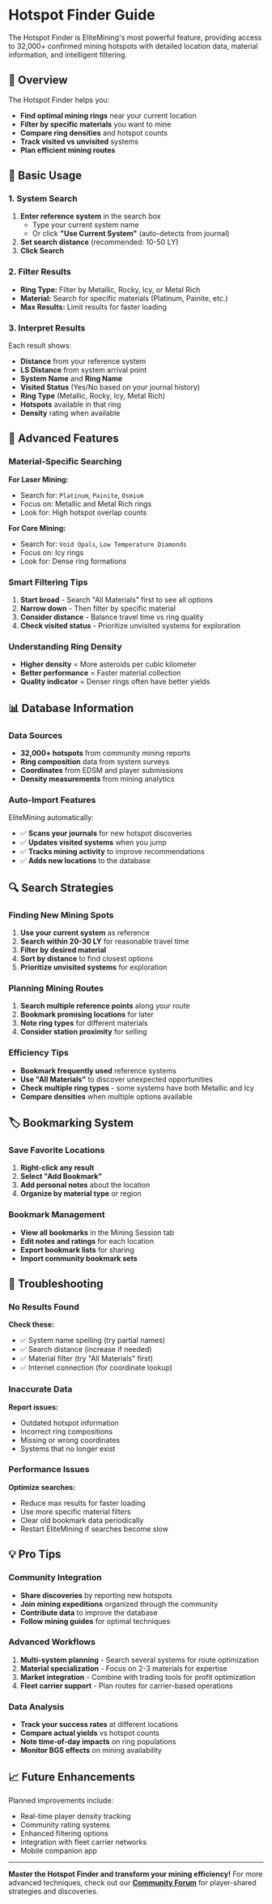 # Hotspot Finder Guide

The Hotspot Finder is EliteMining's most powerful feature, providing access to 32,000+ confirmed mining hotspots with detailed location data, material information, and intelligent filtering.

## 🌟 Overview

The Hotspot Finder helps you:
- **Find optimal mining rings** near your current location
- **Filter by specific materials** you want to mine
- **Compare ring densities** and hotspot counts
- **Track visited vs unvisited** systems
- **Plan efficient mining routes**

## 🚀 Basic Usage

### 1. System Search
1. **Enter reference system** in the search box
   - Type your current system name
   - Or click **"Use Current System"** (auto-detects from journal)
2. **Set search distance** (recommended: 10-50 LY)
3. **Click Search**

### 2. Filter Results
- **Ring Type:** Filter by Metallic, Rocky, Icy, or Metal Rich
- **Material:** Search for specific materials (Platinum, Painite, etc.)
- **Max Results:** Limit results for faster loading

### 3. Interpret Results
Each result shows:
- **Distance** from your reference system
- **LS Distance** from system arrival point
- **System Name** and **Ring Name**
- **Visited Status** (Yes/No based on your journal history)
- **Ring Type** (Metallic, Rocky, Icy, Metal Rich)
- **Hotspots** available in that ring
- **Density** rating when available

## 🎯 Advanced Features

### Material-Specific Searching
**For Laser Mining:**
- Search for: `Platinum`, `Painite`, `Osmium`
- Focus on: Metallic and Metal Rich rings
- Look for: High hotspot overlap counts

**For Core Mining:**  
- Search for: `Void Opals`, `Low Temperature Diamonds`
- Focus on: Icy rings
- Look for: Dense ring formations

### Smart Filtering Tips
1. **Start broad** - Search "All Materials" first to see all options
2. **Narrow down** - Then filter by specific material
3. **Consider distance** - Balance travel time vs ring quality
4. **Check visited status** - Prioritize unvisited systems for exploration

### Understanding Ring Density
- **Higher density** = More asteroids per cubic kilometer
- **Better performance** = Faster material collection
- **Quality indicator** = Denser rings often have better yields

## 📊 Database Information

### Data Sources
- **32,000+ hotspots** from community mining reports
- **Ring composition** data from system surveys  
- **Coordinates** from EDSM and player submissions
- **Density measurements** from mining analytics

### Auto-Import Features
EliteMining automatically:
- ✅ **Scans your journals** for new hotspot discoveries
- ✅ **Updates visited systems** when you jump
- ✅ **Tracks mining activity** to improve recommendations
- ✅ **Adds new locations** to the database

## 🔍 Search Strategies

### Finding New Mining Spots
1. **Use your current system** as reference
2. **Search within 20-30 LY** for reasonable travel time
3. **Filter by desired material** 
4. **Sort by distance** to find closest options
5. **Prioritize unvisited systems** for exploration

### Planning Mining Routes
1. **Search multiple reference points** along your route
2. **Bookmark promising locations** for later
3. **Note ring types** for different materials
4. **Consider station proximity** for selling

### Efficiency Tips
- **Bookmark frequently used** reference systems
- **Use "All Materials"** to discover unexpected opportunities  
- **Check multiple ring types** - some systems have both Metallic and Icy
- **Compare densities** when multiple options available

## 🏷️ Bookmarking System

### Save Favorite Locations
1. **Right-click any result** 
2. **Select "Add Bookmark"**
3. **Add personal notes** about the location
4. **Organize by material type** or region

### Bookmark Management
- **View all bookmarks** in the Mining Session tab
- **Edit notes and ratings** for each location
- **Export bookmark lists** for sharing
- **Import community bookmark sets**

## 🔧 Troubleshooting

### No Results Found
**Check these:**
- ✅ System name spelling (try partial names)
- ✅ Search distance (increase if needed)
- ✅ Material filter (try "All Materials" first)
- ✅ Internet connection (for coordinate lookup)

### Inaccurate Data
**Report issues:**
- Outdated hotspot information
- Incorrect ring compositions
- Missing or wrong coordinates
- Systems that no longer exist

### Performance Issues
**Optimize searches:**
- Reduce max results for faster loading
- Use more specific material filters
- Clear old bookmark data periodically
- Restart EliteMining if searches become slow

## 💡 Pro Tips

### Community Integration
- **Share discoveries** by reporting new hotspots
- **Join mining expeditions** organized through the community
- **Contribute data** to improve the database
- **Follow mining guides** for optimal techniques

### Advanced Workflows
1. **Multi-system planning** - Search several systems for route optimization
2. **Material specialization** - Focus on 2-3 materials for expertise
3. **Market integration** - Combine with trading tools for profit optimization
4. **Fleet carrier support** - Plan routes for carrier-based operations

### Data Analysis
- **Track your success rates** at different locations
- **Compare actual yields** vs hotspot counts
- **Note time-of-day impacts** on ring populations
- **Monitor BGS effects** on mining availability

## 📈 Future Enhancements

Planned improvements include:
- Real-time player density tracking
- Community rating systems
- Enhanced filtering options
- Integration with fleet carrier networks
- Mobile companion app

---

**Master the Hotspot Finder and transform your mining efficiency!** For more advanced techniques, check out our **[Community Forum](https://github.com/Viper-Dude/EliteMining/discussions)** for player-shared strategies and discoveries.